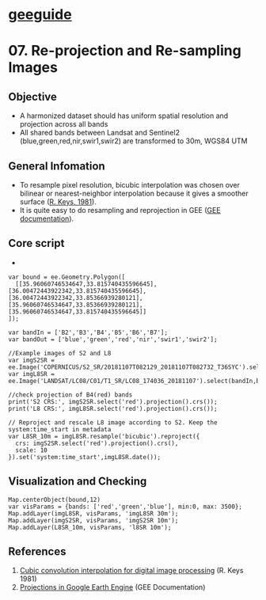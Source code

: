 # [geeguide](/README.md)
# 07. Re-projection and Re-sampling Images

## Objective
- A harmonized dataset should has uniform spatial resolution and projection across all bands
- All shared bands between Landsat and Sentinel2 (blue,green,red,nir,swir1,swir2) are transformed to 30m, WGS84 UTM

## General Infomation
- To resample pixel resolution, bicubic interpolation was chosen over bilinear or nearest-neighbor interpolation because it gives a smoother surface ([R. Keys, 1981](https://doi.org/10.1109/TASSP.1981.1163711)).
- It is quite easy to do resampling and reprojection in GEE ([GEE documentation](https://developers.google.com/earth-engine/projections)). 
## Core script
- 
```
var bound = ee.Geometry.Polygon([
  [[35.96060746534647,33.815740435596645], [36.00472443922342,33.815740435596645], [36.00472443922342,33.85366939280121], [35.96060746534647,33.85366939280121], [35.96060746534647,33.815740435596645]]
]);

var bandIn = ['B2','B3','B4','B5','B6','B7'];
var bandOut = ['blue','green','red','nir','swir1','swir2'];

//Example images of S2 and L8
var imgS2SR = ee.Image('COPERNICUS/S2_SR/20181107T082129_20181107T082732_T36SYC').select(bandIn,bandOut).clip(bound);
var imgL8SR = ee.Image('LANDSAT/LC08/C01/T1_SR/LC08_174036_20181107').select(bandIn,bandOut).clip(bound);

//check projection of B4(red) bands
print('S2 CRS:', imgS2SR.select('red').projection().crs());
print('L8 CRS:', imgL8SR.select('red').projection().crs());

// Reproject and rescale L8 image according to S2. Keep the system:time_start in metadata
var L8SR_10m = imgL8SR.resample('bicubic').reproject({
  crs: imgS2SR.select('red').projection().crs(),
  scale: 10
}).set('system:time_start',imgL8SR.date());

```

## Visualization and Checking
```
Map.centerObject(bound,12)
var visParams = {bands: ['red','green','blue'], min:0, max: 3500};
Map.addLayer(imgL8SR, visParams, 'imgL8SR 30m');
Map.addLayer(imgS2SR, visParams, 'imgS2SR 10m');
Map.addLayer(L8SR_10m, visParams, 'l8SR 10m'); 

```

## References
1. [Cubic convolution interpolation for digital image processing](https://doi.org/10.1109/TASSP.1981.1163711) (R. Keys 1981)
2. [Projections in Google Earth Engine](https://developers.google.com/earth-engine/projections) (GEE Documentation)
